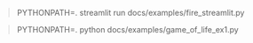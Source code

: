 > PYTHONPATH=. streamlit run docs/examples/fire_streamlit.py 

> PYTHONPATH=. python docs/examples/game_of_life_ex1.py 

